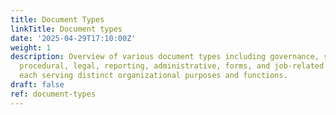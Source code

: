```yaml
---
title: Document Types
linkTitle: Document types
date: '2025-04-29T17:10:00Z'
weight: 1
description: Overview of various document types including governance, strategic planning,
  procedural, legal, reporting, administrative, forms, and job-related documents,
  each serving distinct organizational purposes and functions.
draft: false
ref: document-types
---
```


